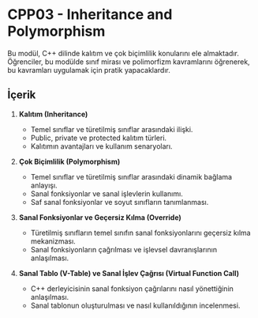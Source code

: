 # CPP03 - Inheritance and Polymorphism

Bu modül, C++ dilinde kalıtım ve çok biçimlilik konularını ele almaktadır. Öğrenciler, bu modülde sınıf mirası ve polimorfizm kavramlarını öğrenerek, bu kavramları uygulamak için pratik yapacaklardır.
## İçerik
1. **Kalıtım (Inheritance)**
    
    - Temel sınıflar ve türetilmiş sınıflar arasındaki ilişki.
    - Public, private ve protected kalıtım türleri.
    - Kalıtımın avantajları ve kullanım senaryoları.
2. **Çok Biçimlilik (Polymorphism)**
    
    - Temel sınıflar ve türetilmiş sınıflar arasındaki dinamik bağlama anlayışı.
    - Sanal fonksiyonlar ve sanal işlevlerin kullanımı.
    - Saf sanal fonksiyonlar ve soyut sınıfların tanımlanması.
3. **Sanal Fonksiyonlar ve Geçersiz Kılma (Override)**
    
    - Türetilmiş sınıfların temel sınıfın sanal fonksiyonlarını geçersiz kılma mekanizması.
    - Sanal fonksiyonların çağrılması ve işlevsel davranışlarının anlaşılması.
4. **Sanal Tablo (V-Table) ve Sanal İşlev Çağrısı (Virtual Function Call)**
    
    - C++ derleyicisinin sanal fonksiyon çağrılarını nasıl yönettiğinin anlaşılması.
    - Sanal tablonun oluşturulması ve nasıl kullanıldığının incelenmesi.